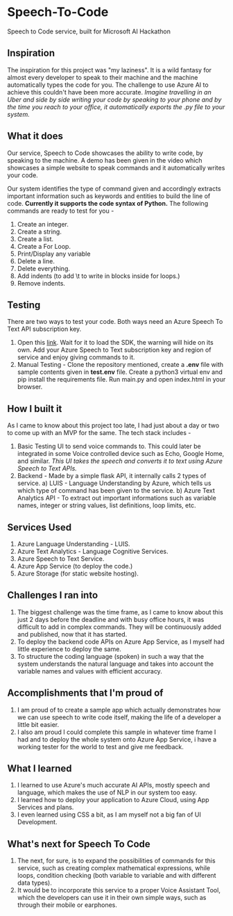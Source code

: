 # Speech-To-Code
Speech to Code service, built for Microsoft AI Hackathon

## Inspiration
The inspiration for this project was "my laziness". It is a wild fantasy for almost every developer to speak to their machine and the machine automatically types the code for you. The challenge to use Azure AI to achieve this couldn't have been more accurate. _Imagine travelling in an Uber and side by side writing your code by speaking to your phone and by the time you reach to your office, it automatically exports the .py file to your system._

## What it does
Our service, Speech to Code showcases the ability to write code, by speaking to the machine. A demo has been given in the video which showcases a simple website to speak commands and it automatically writes your code.

Our system identifies the type of command given and accordingly extracts important information such as keywords and entities to build the line of code. **Currently it supports the code syntax of Python.** The following commands are ready to test for you - 
1. Create an integer.
2. Create a string.
3. Create a list.
4. Create a For Loop.
5. Print/Display any variable
6. Delete a line.
7. Delete everything.
8. Add indents (to add \t to write in blocks inside for loops.)
9. Remove indents.

## Testing
There are two ways to test your code. Both ways need an Azure Speech To Text API subscription key.
1. Open this [link](https://speechtocodeui.z22.web.core.windows.net/). Wait for it to load the SDK, the warning will hide on its own. Add your Azure Speech to Text subscription key and region of service and enjoy giving commands to it.
2. Manual Testing - Clone the repository mentioned, create a **.env** file with sample contents given in **test.env** file. Create a python3 virtual env and pip install the requirements file. Run main.py and open index.html in your browser.

## How I built it
As I came to know about this project too late, I had just about a day or two to come up with an MVP for the same. The tech stack includes - 
1. Basic Testing UI to send voice commands to. This could later be integrated in some Voice controlled device such as Echo, Google Home, and similar. _This UI takes the speech and converts it to text using Azure Speech to Text APIs._
2. Backend - Made by a simple flask API, it internally calls 2 types of service.
  a) LUIS - Language Understanding by Azure, which tells us which type of command has been given to the service.
  b) Azure Text Analytics API - To extract out important informations such as variable names, integer or string values, list definitions, loop limits, etc.

## Services Used
1. Azure Language Understanding - LUIS.
2. Azure Text Analytics - Language Cognitive Services.
3. Azure Speech to Text Service.
4. Azure App Service (to deploy the code.)
5. Azure Storage (for static website hosting).

## Challenges I ran into
1. The biggest challenge was the time frame, as I came to know about this just 2 days before the deadline and with busy office hours, it was difficult to add in complex commands. They will be continuously added and published, now that it has started.
2. To deploy the backend code APIs on Azure App Service, as I myself had little experience to deploy the same.
3. To structure the coding language (spoken) in such a way that the system understands the natural language and takes into account the variable names and values with efficient accuracy.

## Accomplishments that I'm proud of
1. I am proud of to create a sample app which actually demonstrates how we can use speech to write code itself, making the life of a developer a little bit easier.
2. I also am proud I could complete this sample in whatever time frame I had and to deploy the whole system onto Azure App Service, i have a working tester for the world to test and give me feedback.

## What I learned
1. I learned to use Azure's much accurate AI APIs, mostly speech and language, which makes the use of NLP in our system too easy.
2. I learned how to deploy your application to Azure Cloud, using App Services and plans.
3. I even learned using CSS a bit, as I am myself not a big fan of UI Development.

## What's next for Speech To Code
1. The next, for sure, is to expand the possibilities of commands for this service, such as creating complex mathematical expressions, while loops, condition checking (both variable to variable and with different data types).
2. It would be to incorporate this service to a proper Voice Assistant Tool, which the developers can use it in their own simple ways, such as through their mobile or earphones.

